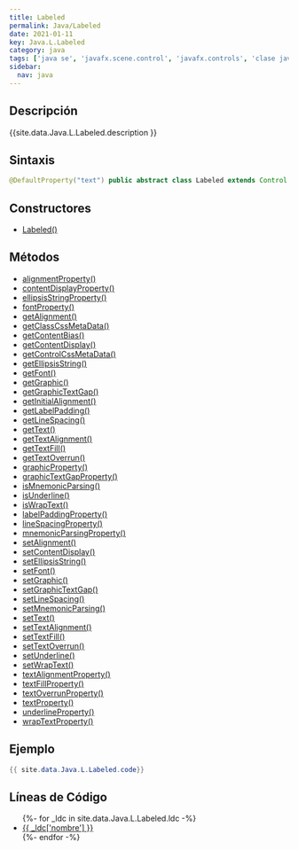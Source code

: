 ```yaml
---
title: Labeled
permalink: Java/Labeled
date: 2021-01-11
key: Java.L.Labeled
category: java
tags: ['java se', 'javafx.scene.control', 'javafx.controls', 'clase java', 'JavaFX 2.0']
sidebar: 
  nav: java
---
```


## Descripción
{{site.data.Java.L.Labeled.description }}

## Sintaxis
~~~java
@DefaultProperty("text") public abstract class Labeled extends Control
~~~

## Constructores
* [Labeled()](/Java/Labeled/Labeled/)

## Métodos
* [alignmentProperty()](/Java/Labeled/alignmentProperty)
* [contentDisplayProperty()](/Java/Labeled/contentDisplayProperty)
* [ellipsisStringProperty()](/Java/Labeled/ellipsisStringProperty)
* [fontProperty()](/Java/Labeled/fontProperty)
* [getAlignment()](/Java/Labeled/getAlignment)
* [getClassCssMetaData()](/Java/Labeled/getClassCssMetaData)
* [getContentBias()](/Java/Labeled/getContentBias)
* [getContentDisplay()](/Java/Labeled/getContentDisplay)
* [getControlCssMetaData()](/Java/Labeled/getControlCssMetaData)
* [getEllipsisString()](/Java/Labeled/getEllipsisString)
* [getFont()](/Java/Labeled/getFont)
* [getGraphic()](/Java/Labeled/getGraphic)
* [getGraphicTextGap()](/Java/Labeled/getGraphicTextGap)
* [getInitialAlignment()](/Java/Labeled/getInitialAlignment)
* [getLabelPadding()](/Java/Labeled/getLabelPadding)
* [getLineSpacing()](/Java/Labeled/getLineSpacing)
* [getText()](/Java/Labeled/getText)
* [getTextAlignment()](/Java/Labeled/getTextAlignment)
* [getTextFill()](/Java/Labeled/getTextFill)
* [getTextOverrun()](/Java/Labeled/getTextOverrun)
* [graphicProperty()](/Java/Labeled/graphicProperty)
* [graphicTextGapProperty()](/Java/Labeled/graphicTextGapProperty)
* [isMnemonicParsing()](/Java/Labeled/isMnemonicParsing)
* [isUnderline()](/Java/Labeled/isUnderline)
* [isWrapText()](/Java/Labeled/isWrapText)
* [labelPaddingProperty()](/Java/Labeled/labelPaddingProperty)
* [lineSpacingProperty()](/Java/Labeled/lineSpacingProperty)
* [mnemonicParsingProperty()](/Java/Labeled/mnemonicParsingProperty)
* [setAlignment()](/Java/Labeled/setAlignment)
* [setContentDisplay()](/Java/Labeled/setContentDisplay)
* [setEllipsisString()](/Java/Labeled/setEllipsisString)
* [setFont()](/Java/Labeled/setFont)
* [setGraphic()](/Java/Labeled/setGraphic)
* [setGraphicTextGap()](/Java/Labeled/setGraphicTextGap)
* [setLineSpacing()](/Java/Labeled/setLineSpacing)
* [setMnemonicParsing()](/Java/Labeled/setMnemonicParsing)
* [setText()](/Java/Labeled/setText)
* [setTextAlignment()](/Java/Labeled/setTextAlignment)
* [setTextFill()](/Java/Labeled/setTextFill)
* [setTextOverrun()](/Java/Labeled/setTextOverrun)
* [setUnderline()](/Java/Labeled/setUnderline)
* [setWrapText()](/Java/Labeled/setWrapText)
* [textAlignmentProperty()](/Java/Labeled/textAlignmentProperty)
* [textFillProperty()](/Java/Labeled/textFillProperty)
* [textOverrunProperty()](/Java/Labeled/textOverrunProperty)
* [textProperty()](/Java/Labeled/textProperty)
* [underlineProperty()](/Java/Labeled/underlineProperty)
* [wrapTextProperty()](/Java/Labeled/wrapTextProperty)

## Ejemplo
~~~java
{{ site.data.Java.L.Labeled.code}}
~~~

## Líneas de Código
<ul>
{%- for _ldc in site.data.Java.L.Labeled.ldc -%}
   <li>
       <a href="{{_ldc['url'] }}">{{ _ldc['nombre'] }}</a>
   </li>
{%- endfor -%}
</ul>
